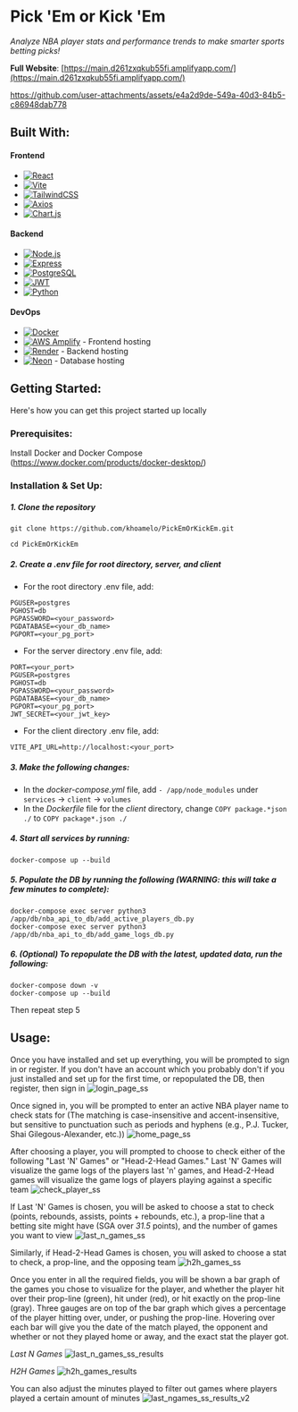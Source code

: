 # Pick 'Em or Kick 'Em  
*Analyze NBA player stats and performance trends to make smarter sports betting picks!*

**Full Website**: [https://main.d261zxqkub55fi.amplifyapp.com/](https://main.d261zxqkub55fi.amplifyapp.com/)


https://github.com/user-attachments/assets/e4a2d9de-549a-40d3-84b5-c86948dab778



## Built With:
#### Frontend  
* [![React](https://img.shields.io/badge/React-20232A?logo=react&logoColor=61DAFB)](https://reactjs.org/)  
* [![Vite](https://img.shields.io/badge/Vite-646CFF?logo=vite&logoColor=white)](https://vitejs.dev/)  
* [![TailwindCSS](https://img.shields.io/badge/Tailwind_CSS-06B6D4?logo=tailwindcss&logoColor=white)](https://tailwindcss.com/)  
* [![Axios](https://img.shields.io/badge/Axios-5A29E4?logo=axios&logoColor=white)](https://axios-http.com/)  
* [![Chart.js](https://img.shields.io/badge/Chart.js-FF6384?logo=chartdotjs&logoColor=white)](https://www.chartjs.org/)  

#### Backend  
* [![Node.js](https://img.shields.io/badge/Node.js-339933?logo=node.js&logoColor=white)](https://nodejs.org/)  
* [![Express](https://img.shields.io/badge/Express-000000?logo=express&logoColor=white)](https://expressjs.com/)  
* [![PostgreSQL](https://img.shields.io/badge/PostgreSQL-4169E1?logo=postgresql&logoColor=white)](https://www.postgresql.org/)  
* [![JWT](https://img.shields.io/badge/JWT-000000?logo=jsonwebtokens&logoColor=white)](https://jwt.io/)  
* [![Python](https://img.shields.io/badge/Python-3776AB?logo=python&logoColor=white)](https://www.python.org/)  

#### DevOps
* [![Docker](https://img.shields.io/badge/Docker-2496ED?logo=docker&logoColor=white)](https://www.docker.com/)  
* [![AWS Amplify](https://img.shields.io/badge/AWS_Amplify-FF9900?logo=awsamplify&logoColor=white)](https://aws.amazon.com/amplify/) - Frontend hosting  
* [![Render](https://img.shields.io/badge/Render-46E3B7?logo=render&logoColor=black)](https://render.com/) - Backend hosting  
* [![Neon](https://img.shields.io/badge/Neon-1A1A1A?logo=neon&logoColor=white)](https://neon.tech/) - Database hosting 

## Getting Started:
Here's how you can get this project started up locally

### Prerequisites:
Install Docker and Docker Compose (https://www.docker.com/products/docker-desktop/)


### Installation & Set Up:
##### 1. Clone the repository

```
git clone https://github.com/khoamelo/PickEmOrKickEm.git

cd PickEmOrKickEm
```

##### 2. Create a .env file for root directory, server, and client
* For the root directory .env file, add:
```
PGUSER=postgres
PGHOST=db
PGPASSWORD=<your_password>
PGDATABASE=<your_db_name>
PGPORT=<your_pg_port>
```
* For the server directory .env file, add:
```
PORT=<your_port>
PGUSER=postgres
PGHOST=db
PGPASSWORD=<your_password>
PGDATABASE=<your_db_name>
PGPORT=<your_pg_port>
JWT_SECRET=<your_jwt_key>
```
* For the client directory .env file, add:
```
VITE_API_URL=http://localhost:<your_port>
```

##### 3. Make the following changes:
* In the *docker-compose.yml* file, add `- /app/node_modules` under `services` -> `client` -> `volumes`
* In the *Dockerfile* file for the *client* directory, change `COPY package.*json ./` to `COPY package*.json ./`

##### 4. Start all services by running:
```
docker-compose up --build
```

##### 5. Populate the DB by running the following (WARNING: this will take a few minutes to complete):
```
docker-compose exec server python3 /app/db/nba_api_to_db/add_active_players_db.py
docker-compose exec server python3 /app/db/nba_api_to_db/add_game_logs_db.py
```

##### 6. (Optional) To repopulate the DB with the latest, updated data, run the following:
```
docker-compose down -v
docker-compose up --build
```
Then repeat step 5

## Usage:
Once you have installed and set up everything, you will be prompted to sign in or register. If you don't have an account which you probably don't if you just installed and set up for the first time, or repopulated the DB, then register, then sign in
![login_page_ss](https://github.com/user-attachments/assets/47580a90-881e-4ae7-9481-1e012a54aafc)

Once signed in, you will be prompted to enter an active NBA player name to check stats for (The matching is case-insensitive and accent-insensitive, but sensitive to punctuation such as periods and hyphens (e.g., P.J. Tucker, Shai Gilegous-Alexander, etc.))
![home_page_ss](https://github.com/user-attachments/assets/4f017379-00f8-4524-8f9a-d39c087f22dc)

After choosing a player, you will prompted to choose to check either of the following "Last 'N' Games" or "Head-2-Head Games." Last 'N' Games will visualize the game logs of the players last 'n' games, and Head-2-Head games will visualize the game logs of players playing against a specific team
![check_player_ss](https://github.com/user-attachments/assets/c34b04c2-b1b1-462b-8aa8-82a9e3e91d2c)

If Last 'N' Games is chosen, you will be asked to choose a stat to check (points, rebounds, assists, points + rebounds, etc.), a prop-line that a betting site might have (SGA over *31.5* points), and the number of games you want to view
![last_n_games_ss](https://github.com/user-attachments/assets/9904b458-8840-4710-8513-5f3d8783f3ee)

Similarly, if Head-2-Head Games is chosen, you will asked to choose a stat to check, a prop-line, and the opposing team
![h2h_games_ss](https://github.com/user-attachments/assets/3a686db5-7594-4f6a-960d-0d2829396503)

Once you enter in all the required fields, you will be shown a bar graph of the games you chose to visualize for the player, and whether the player hit over their prop-line (green), hit under (red), or hit exactly on the prop-line (gray). Three gauges are on top of the bar graph which gives a percentage of the player hitting over, under, or pushing the prop-line. Hovering over each bar will give you the date of the match played, the opponent and whether or not they played home or away, and the exact stat the player got.

*Last N Games*
![last_n_games_ss_results](https://github.com/user-attachments/assets/a2e89554-5cc1-4f01-89ea-d7ca40215465)

*H2H Games*
![h2h_games_results](https://github.com/user-attachments/assets/6fcba730-f02c-4a0e-9706-f00259c4829a)

You can also adjust the minutes played to filter out games where players played a certain amount of minutes
![last_ngames_ss_results_v2](https://github.com/user-attachments/assets/00a8a339-c92e-42a8-9f1d-77db30d31c08)



